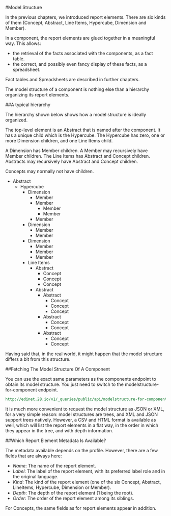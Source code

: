 #Model Structure

In the previous chapters, we introduced report elements. There are six kinds of them (Concept, Abstract, Line Items, Hypercube, Dimension and Member).

In a component, the report elements are glued together in a meaningful way. This allows:
- the retrieval of the facts associated with the components, as a fact table.
- the correct, and possibly even fancy display of these facts, as a spreadsheet.

Fact tables and Spreadsheets are described in further chapters.

The model structure of a component is nothing else than a hierarchy organizing its report elements.

##A typical hierarchy

The hierarchy shown below shows how a model structure is ideally organized.

The top-level element is an Abstract that is named after the component. It has a unique child which is the Hypercube. The Hypercube has zero, one or more Dimension children, and one Line Items child.

A Dimension has Member children. A Member may recursively have Member children.
The Line Items has Abstract and Concept children. Abstracts may recursively have Abstract and Concept children.

Concepts may normally not have children.

- Abstract
  - Hypercube
    - Dimension
      - Member
      - Member
        - Member
        - Member
      - Member
    - Dimension
      - Member
      - Member
    - Dimension
      - Member
      - Member
      - Member
    - Line Items
      - Abstract
        - Concept
        - Concept
        - Concept
      - Abstract
        - Abstract
          - Concept
          - Concept
          - Concept
        - Abstract
          - Concept
          - Concept
        - Abstract
          - Concept
          - Concept

Having said that, in the real world, it might happen that the model structure differs a bit from this structure.

##Fetching The Model Structure Of A Component

You can use the exact same parameters as the components endpoint to obtain its model structure. You just need to switch
to the modelstructure-for-component endpoint.

```REST
http://edinet.28.io/v1/_queries/public/api/modelstructure-for-component.jq?aid=S1001J4B&role=http://disclosure.edinet-fsa.go.jp/role/jppfs/rol_StatementOfIncome&token=c3049752-4d35-43da-82a2-f89f1b06f7a4
```

It is much more convenient to request the model structure as JSON or XML, for a very simple reason: model structures are trees, and XML and JSON support trees natively. However, a CSV and HTML format is available as well, which will list the report elements in a flat way, in the order in which they appear in the tree, and with depth information.

##Which Report Element Metadata Is Available?

The metadata available depends on the profile. However, there are a few fields that are always here:

- *Name*: The name of the report element.
- *Label*: The label of the report element, with its preferred label role and in the original language.
- *Kind*: The kind of the report element (one of the six Concept, Abstract, LineItems, Hypercube, Dimension or Member).
- *Depth*: The depth of the report element (1 being the root).
- *Order*: The order of the report element among its siblings.

For Concepts, the same fields as for report elements appear in addition.
